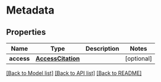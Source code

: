 # Metadata

## Properties
Name | Type | Description | Notes
------------ | ------------- | ------------- | -------------
**access** | [**AccessCitation**](AccessCitation.md) |  | [optional] 

[[Back to Model list]](../README.md#documentation-for-models) [[Back to API list]](../README.md#documentation-for-api-endpoints) [[Back to README]](../README.md)


